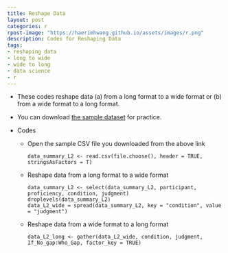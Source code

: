 ```yaml
---
title: Reshape Data
layout: post
categories: r
rpost-image: "https://haerimhwang.github.io/assets/images/r.png"
description: Codes for Reshaping Data
tags:
- reshaping data
- long to wide
- wide to long
- data science 
- r
---
```


* These codes reshape data (a) from a long format to a wide format or (b) from a wide format to a long format.  
       
* You can download [the sample dataset](https://haerimhwang.github.io/assets/data/data_summary_L2.csv) for practice.  
        
* Codes
    
    * Open the sample CSV file you downloaded from the above link
        
          data_summary_L2 <- read.csv(file.choose(), header = TRUE, stringsAsFactors = T)
        
        
    * Reshape data from a long format to a wide format
        
          data_summary_L2 <- select(data_summary_L2, participant, proficiency, condition, judgment)
          droplevels(data_summary_L2)
          data_L2_wide = spread(data_summary_L2, key = "condition", value = "judgment")
    
        
    * Reshape data from a wide format to a long format
        
          data_L2_long <- gather(data_L2_wide, condition, judgment, If_No_gap:Who_Gap, factor_key = TRUE)
            
       
          
